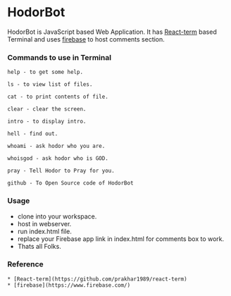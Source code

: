 # HodorBot
HodorBot is JavaScript based Web Application.
It has [React-term](https://github.com/prakhar1989/react-term) based Terminal and
uses [firebase](https://www.firebase.com/) to host comments section.


### Commands to use in Terminal
```
help - to get some help.

ls - to view list of files.

cat - to print contents of file.

clear - clear the screen.

intro - to display intro.

hell - find out.

whoami - ask hodor who you are.

whoisgod - ask hodor who is GOD.

pray - Tell Hodor to Pray for you.

github - To Open Source code of HodorBot

```
### Usage
* clone into your workspace.
* host in webserver.
* run index.html file.
* replace your Firebase app link in index.html for comments box to work.
* Thats all Folks.


### Reference
```
* [React-term](https://github.com/prakhar1989/react-term)
* [firebase](https://www.firebase.com/)

```